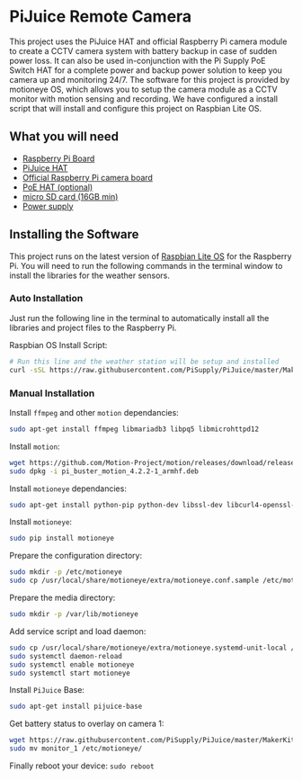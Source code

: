# PiJuice Remote Camera

This project uses the PiJuice HAT and official Raspberry Pi camera module to create a CCTV camera system with battery backup in case of sudden power loss. It can also be used in-conjunction with the Pi Supply PoE Switch HAT for a complete power and backup power solution to keep you camera up and monitoring 24/7. The software for this project is provided by motioneye OS, which allows you to setup the camera module as a CCTV monitor with motion sensing and recording. We have configured a install script that will install and configure this project on Raspbian Lite OS.

## What you will need

- [Raspberry Pi Board](https://uk.pi-supply.com/products/raspberry-pi-3-model-b-plus)
- [PiJuice HAT](https://uk.pi-supply.com/products/pijuice-standard)
- [Official Raspberry Pi camera board](https://uk.pi-supply.com/products/raspberry-pi-camera-board-v2-1-8mp-1080p)
- [PoE HAT (optional)](https://uk.pi-supply.com/products/pi-poe-switch-hat-power-over-ethernet-for-raspberry-pi)
- [micro SD card (16GB min)](https://uk.pi-supply.com/products/8gb-micro-sd-samsung-pre-loaded-noobs-official-card-adapter)
- [Power supply](https://uk.pi-supply.com/products/official-raspberry-pi-power-supply-newest-version)

## Installing the Software
This project runs on the latest version of [Raspbian Lite OS](https://www.raspberrypi.org/downloads/) for the Raspberry Pi. You will need to run the following commands in the terminal window to install the libraries for the weather sensors.

### Auto Installation

Just run the following line in the terminal to automatically install all the libraries and project files to the Raspberry Pi.

Raspbian OS Install Script:
```bash
# Run this line and the weather station will be setup and installed
curl -sSL https://raw.githubusercontent.com/PiSupply/PiJuice/master/MakerKits/remote-camera/motioneye-install.sh | sudo bash
```

### Manual Installation
Install `ffmpeg` and other `motion` dependancies:
```bash
sudo apt-get install ffmpeg libmariadb3 libpq5 libmicrohttpd12
```

Install `motion`:
```bash
wget https://github.com/Motion-Project/motion/releases/download/release-4.2.2/pi_buster_motion_4.2.2-1_armhf.deb
sudo dpkg -i pi_buster_motion_4.2.2-1_armhf.deb
```

Install `motioneye` dependancies:
```bash
sudo apt-get install python-pip python-dev libssl-dev libcurl4-openssl-dev libjpeg-dev libz-dev
```

Install `motioneye`:
```bash
sudo pip install motioneye
```

Prepare the configuration directory:
```bash
sudo mkdir -p /etc/motioneye
sudo cp /usr/local/share/motioneye/extra/motioneye.conf.sample /etc/motioneye/motioneye.conf
```
Prepare the media directory:
```bash
sudo mkdir -p /var/lib/motioneye
```

Add service script and load daemon:
```bash
sudo cp /usr/local/share/motioneye/extra/motioneye.systemd-unit-local /etc/systemd/system/motioneye.service
sudo systemctl daemon-reload
sudo systemctl enable motioneye
sudo systemctl start motioneye
```

Install `PiJuice` Base:
```bash
sudo apt-get install pijuice-base
```

Get battery status to overlay on camera 1:
```bash
wget https://raw.githubusercontent.com/PiSupply/PiJuice/master/MakerKits/remote-camera/monitor_1
sudo mv monitor_1 /etc/motioneye/
```

Finally reboot your device:
`sudo reboot`
